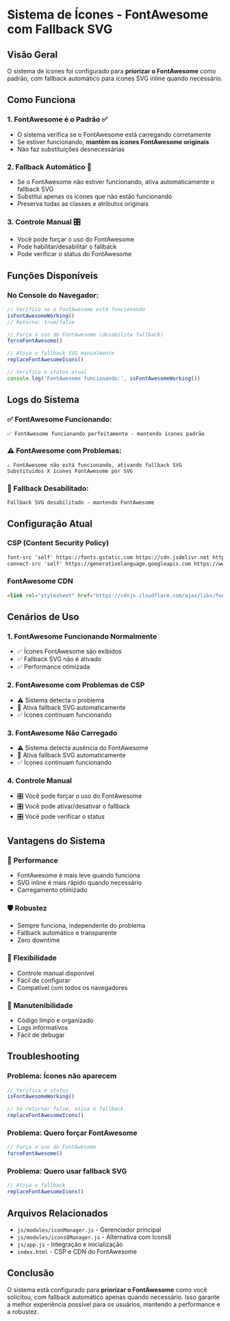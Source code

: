 # Sistema de Ícones - FontAwesome com Fallback SVG

## Visão Geral

O sistema de ícones foi configurado para **priorizar o FontAwesome** como padrão, com fallback automático para ícones SVG inline quando necessário.

## Como Funciona

### 1. **FontAwesome é o Padrão** ✅
- O sistema verifica se o FontAwesome está carregando corretamente
- Se estiver funcionando, **mantém os ícones FontAwesome originais**
- Não faz substituições desnecessárias

### 2. **Fallback Automático** 🔄
- Se o FontAwesome não estiver funcionando, ativa automaticamente o fallback SVG
- Substitui apenas os ícones que não estão funcionando
- Preserva todas as classes e atributos originais

### 3. **Controle Manual** 🎛️
- Você pode forçar o uso do FontAwesome
- Pode habilitar/desabilitar o fallback
- Pode verificar o status do FontAwesome

## Funções Disponíveis

### No Console do Navegador:

```javascript
// Verifica se o FontAwesome está funcionando
isFontAwesomeWorking()
// Retorna: true/false

// Força o uso do FontAwesome (desabilita fallback)
forceFontAwesome()

// Ativa o fallback SVG manualmente
replaceFontAwesomeIcons()

// Verifica o status atual
console.log('FontAwesome funcionando:', isFontAwesomeWorking())
```

## Logs do Sistema

### ✅ FontAwesome Funcionando:
```
✅ FontAwesome funcionando perfeitamente - mantendo ícones padrão
```

### ⚠️ FontAwesome com Problemas:
```
⚠️ FontAwesome não está funcionando, ativando fallback SVG
Substituídos X ícones FontAwesome por SVG
```

### 🔧 Fallback Desabilitado:
```
Fallback SVG desabilitado - mantendo FontAwesome
```

## Configuração Atual

### CSP (Content Security Policy)
```html
font-src 'self' https://fonts.gstatic.com https://cdn.jsdelivr.net https://cdnjs.cloudflare.com;
connect-src 'self' https://generativelanguage.googleapis.com https://www.googleapis.com https://cdn.jsdelivr.net https://cdnjs.cloudflare.com;
```

### FontAwesome CDN
```html
<link rel="stylesheet" href="https://cdnjs.cloudflare.com/ajax/libs/font-awesome/6.0.0/css/all.min.css">
```

## Cenários de Uso

### 1. **FontAwesome Funcionando Normalmente**
- ✅ Ícones FontAwesome são exibidos
- ✅ Fallback SVG não é ativado
- ✅ Performance otimizada

### 2. **FontAwesome com Problemas de CSP**
- ⚠️ Sistema detecta o problema
- 🔄 Ativa fallback SVG automaticamente
- ✅ Ícones continuam funcionando

### 3. **FontAwesome Não Carregado**
- ⚠️ Sistema detecta ausência do FontAwesome
- 🔄 Ativa fallback SVG automaticamente
- ✅ Ícones continuam funcionando

### 4. **Controle Manual**
- 🎛️ Você pode forçar o uso do FontAwesome
- 🎛️ Você pode ativar/desativar o fallback
- 🎛️ Você pode verificar o status

## Vantagens do Sistema

### 🚀 **Performance**
- FontAwesome é mais leve quando funciona
- SVG inline é mais rápido quando necessário
- Carregamento otimizado

### 🛡️ **Robustez**
- Sempre funciona, independente do problema
- Fallback automático e transparente
- Zero downtime

### 🎯 **Flexibilidade**
- Controle manual disponível
- Fácil de configurar
- Compatível com todos os navegadores

### 🔧 **Manutenibilidade**
- Código limpo e organizado
- Logs informativos
- Fácil de debugar

## Troubleshooting

### Problema: Ícones não aparecem
```javascript
// Verifica o status
isFontAwesomeWorking()

// Se retornar false, ativa o fallback
replaceFontAwesomeIcons()
```

### Problema: Quero forçar FontAwesome
```javascript
// Força o uso do FontAwesome
forceFontAwesome()
```

### Problema: Quero usar fallback SVG
```javascript
// Ativa o fallback
replaceFontAwesomeIcons()
```

## Arquivos Relacionados

- `js/modules/iconManager.js` - Gerenciador principal
- `js/modules/icons8Manager.js` - Alternativa com Icons8
- `js/app.js` - Integração e inicialização
- `index.html` - CSP e CDN do FontAwesome

## Conclusão

O sistema está configurado para **priorizar o FontAwesome** como você solicitou, com fallback automático apenas quando necessário. Isso garante a melhor experiência possível para os usuários, mantendo a performance e a robustez.

